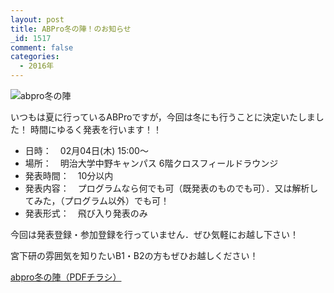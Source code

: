 ```yaml
---
layout: post
title: ABPro冬の陣！のお知らせ
_id: 1517
comment: false
categories:
  - 2016年
---
```


![abpro冬の陣](/wp-content/uploads/2016/01/abpro冬の陣1.jpg)

いつもは夏に行っているABProですが，今回は冬にも行うことに決定いたしました！
時間にゆるく発表を行います！！

- 日時：　02月04日(木) 15:00～
- 場所：　明治大学中野キャンパス 6階クロスフィールドラウンジ
- 発表時間：　10分以内
- 発表内容：　プログラムなら何でも可（既発表のものでも可）．又は解析してみた，（プログラム以外）でも可！
- 発表形式：　飛び入り発表のみ

今回は発表登録・参加登録を行っていません．ぜひ気軽にお越し下さい！

宮下研の雰囲気を知りたいB1・B2の方もぜひお越しください！

[abpro冬の陣（PDFチラシ）](/wp-content/uploads/2016/01/abpro冬の陣.pdf)
